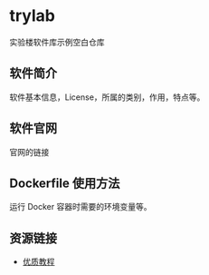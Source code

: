 # trylab

实验楼软件库示例空白仓库

## 软件简介

软件基本信息，License，所属的类别，作用，特点等。

## 软件官网

官网的链接

## Dockerfile 使用方法

运行 Docker 容器时需要的环境变量等。

## 资源链接

- [优质教程](https://github.com/shiyanlou/trylab)
